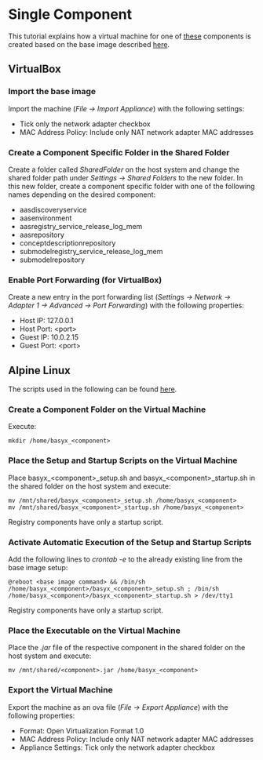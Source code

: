# Single Component
This tutorial explains how a virtual machine for one of [these](../../../basyx_components/v2/index.md) components is created based on the base image described [here](./alpine_virtualmachine_setup_dev_base_image.md).


## VirtualBox
### Import the base image
Import the machine (*File -> Import Appliance*) with the following settings: 
- Tick only the network adapter checkbox
- MAC Address Policy: Include only NAT network adapter MAC addresses


### Create a Component Specific Folder in the Shared Folder
Create a folder called *SharedFolder* on the host system and change the shared folder path under *Settings -> Shared Folders* to the new folder. In this new folder, create a component specific folder with one of the following names depending on the desired component:
- aasdiscoveryservice
- aasenvironment
- aasregistry_service_release_log_mem
- aasrepository
- conceptdescriptionrepository
- submodelregistry_service_release_log_mem
- submodelrepository


### Enable Port Forwarding (for VirtualBox)
Create a new entry in the port forwarding list (*Settings -> Network -> Adapter 1 -> Advanced -> Port Forwarding*) with the following properties:
- Host IP: 127.0.0.1
- Host Port: \<port>
- Guest IP: 10.0.2.15
- Guest Port: \<port>


## Alpine Linux
The scripts used in the following can be found [here](https://oc.iese.de/index.php/s/9JyJAuOlhh9vMUu?path=%2Fdevelopment%2FComponentSpecificVM%2FScripts).


### Create a Component Folder on the Virtual Machine
Execute:

    mkdir /home/basyx_<component>


### Place the Setup and Startup Scripts on the Virtual Machine
Place basyx_\<component>\_setup.sh and basyx_\<component>_startup.sh in the shared folder on the host system and execute:

    mv /mnt/shared/basyx_<component>_setup.sh /home/basyx_<component>
    mv /mnt/shared/basyx_<component>_startup.sh /home/basyx_<component>

Registry components have only a startup script.


### Activate Automatic Execution of the Setup and Startup Scripts
Add the following lines to *crontab -e* to the already existing line from the base image setup:

    @reboot <base image command> && /bin/sh /home/basyx_<component>/basyx_<component>_setup.sh ; /bin/sh /home/basyx_<component>/basyx_<component>_startup.sh > /dev/tty1

Registry components have only a startup script.


### Place the Executable on the Virtual Machine
Place the *.jar* file of the respective component in the shared folder on the host system and execute:

    mv /mnt/shared/<component>.jar /home/basyx_<component>


### Export the Virtual Machine
Export the machine as an ova file (*File -> Export Appliance*) with the following properties:
- Format: Open Virtualization Format 1.0
- MAC Address Policy: Include only NAT network adapter MAC addresses
- Appliance Settings: Tick only the network adapter checkbox
